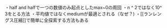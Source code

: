 
・half and halfで一つの数値のみ起点としたmax~0の周回
・n ^ 2ではなく10^ 3をとる方法
・平均値ではなくmediumが最適とされる（なぜ？)
・[[ランレングス圧縮]]で簡単に全探索する方法もある